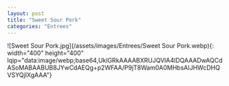```yaml
---
layout: post
title: "Sweet Sour Pork"
categories: "Entrees"
---
```

![Sweet Sour Pork.jpg](/assets/images/Entrees/Sweet Sour Pork.webp){: width="400" height="400" lqip="data:image/webp;base64,UklGRkAAAABXRUJQVlA4IDQAAADwAQCdASoMABAABUB8JYwCdAEQg+p2WFAA/P9jT8Wam0A0MHbsAIJHWcDHQVSYQjIXgAAA"}

